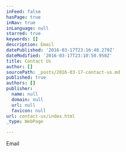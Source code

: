 ```yaml
---
inFeed: false
hasPage: true
inNav: true
inLanguage: null
starred: true
keywords: []
description: Email
datePublished: '2016-03-17T23:16:48.279Z'
dateModified: '2016-03-17T23:10:50.958Z'
title: Contact Us
author: []
sourcePath: _posts/2016-03-17-contact-us.md
published: true
authors: []
publisher:
  name: null
  domain: null
  url: null
  favicon: null
url: contact-us/index.html
_type: WebPage

---
```

Email